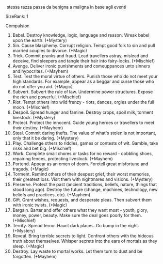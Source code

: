 
 stessa razza  passa da benigna a maligna in base agli eventi

SizeRank: 1

Compulsion

1. Babel. Destroy knowledge, logic, language and reason. Wreak babel upon the earth. (+Mystery)
2. Sin. Cause blasphemy. Corrupt religion. Tempt good folk to sin and pull married couples to divorce. (+Magic)
3. Trick. Commit pranks and fraud. Lead travellers astray, mislead and deceive, find sleepers and tangle their hair into fairy-locks. (+Mischief)
4. Avenge. Deliver ironic punishments and comeuppances unto sinners and hypocrites. (+Mayhem)
5. Test. Test the moral virtue of others. Punish those who do not meet your high standards. For example, appear as a beggar and curse those who do not offer you aid. (+Magic)
6. Subvert. Subvert the rule of law. Undermine power structures. Expose the rich and powerful. (+Mischief)
7. Riot. Tempt others into wild frenzy - riots, dances, orgies under the full moon. (+Mischief)
8. Despoil. Spread hunger and famine. Destroy crops, spoil milk, torment livestock. (+Mystery)
9. Protect. Protect the innocent. Guide young heroes or travellers to meet their destiny. (+Mayhem)
10. Steal. Commit daring thefts. The value of what's stolen is not important, only that it be daring. (+Mystery)
11. Play. Challenge others to riddles, games or contests of wit. Gamble, take risks and bet big. (+Mischief)
12. Work. Complete small chores or tasks for no reward - cobbling shoes, repairing fences, protecting livestock. (+Mayhem)
13. Portend. Appear as an omen of doom. Foretell great misfortune and tragedy. (+Magic)
14. Torment. Remind others of their deepest grief, their worst memories, their greatest loss. Visit them with nightmares and visions.  (+Mystery)
15. Preserve. Protect the past (ancient traditions, beliefs, nature, things that stood long ago). Destroy the future (change, machines, technology, new beliefs and practices, etc). (+Mayhem)
16. Gift. Grant wishes, requests, and desperate pleas. Then subvert them with ironic twists. (+Magic)
17. Bargain. Barter and offer others what they want most - youth, glory, money, power, beauty. Make sure the deal goes poorly for them. (+Mischief)
18. Terrify. Spread terror. Haunt dark places. Go bump in the night. (+Mystery)
19. Reveal. Bring terrible secrets to light. Confront others with the hideous truth about themselves. Whisper secrets into the ears of mortals as they sleep.  (+Magic)
20. Destroy. Lay waste to mortal works. Let them turn to dust and be forgotten. (+Mayhem)